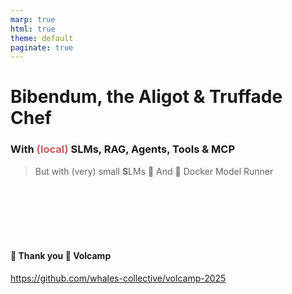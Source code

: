 ```yaml
---
marp: true
html: true
theme: default
paginate: true
---
```

<style>
.dodgerblue {
  color: dodgerblue;
}
.indianred {
  color: indianred;
}
</style>
# Bibendum, the Aligot & Truffade Chef
### With <span class="indianred">(local)</span> SLMs, RAG, Agents, Tools & MCP
> But with (very) small **S**LMs 🐣
> And 🐳 Docker Model Runner

</br></br></br></br></br>

#### 🤗 Thank you 🌋 Volcamp
https://github.com/whales-collective/volcamp-2025
